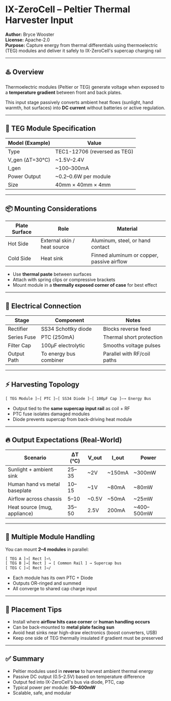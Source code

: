 # IX-ZeroCell – Peltier Thermal Harvester Input

**Author:** Bryce Wooster  
**License:** Apache-2.0  
**Purpose:** Capture energy from thermal differentials using thermoelectric (TEG) modules and deliver it safely to IX-ZeroCell's supercap charging rail

---

## ♨️ Overview

Thermoelectric modules (Peltier or TEG) generate voltage when exposed to a **temperature gradient** between front and back plates.

This input stage passively converts ambient heat flows (sunlight, hand warmth, hot surfaces) into **DC current** without batteries or active regulation.

---

## 🧱 TEG Module Specification

| Model (Example) | Value         |
|-----------------|---------------|
| Type            | TEC1-12706 (reversed as TEG)  
| V_gen (ΔT=30°C) | ~1.5V–2.4V  
| I_gen           | ~100–300mA  
| Power Output    | ~0.2–0.6W per module  
| Size            | 40mm × 40mm × 4mm  

---

## 📦 Mounting Considerations

| Plate Surface | Role        | Material        |
|---------------|-------------|-----------------|
| Hot Side      | External skin / heat source | Aluminum, steel, or hand contact  
| Cold Side     | Heat sink    | Finned aluminum or copper, passive airflow  

- Use **thermal paste** between surfaces  
- Attach with spring clips or compressive brackets  
- Mount module in a **thermally exposed corner of case** for best effect

---

## 🔁 Electrical Connection

| Stage           | Component              | Notes                           |
|-----------------|------------------------|----------------------------------|
| Rectifier       | SS34 Schottky diode    | Blocks reverse feed  
| Series Fuse     | PTC (250mA)            | Thermal short protection  
| Filter Cap      | 100µF electrolytic     | Smooths voltage pulses  
| Output Path     | To energy bus combiner | Parallel with RF/coil paths  

---

## ⚡ Harvesting Topology

```txt
[ TEG Module ]—[ PTC ]—[ SS34 Diode ]—[ 100µF Cap ]—→ Energy Bus
```

- Output tied to the **same supercap input rail** as coil + RF  
- PTC fuse isolates damaged modules  
- Diode prevents supercap from back-driving heat module

---

## 🔥 Output Expectations (Real-World)

| Scenario                       | ΔT (°C) | V_out  | I_out | Power      |
|--------------------------------|---------|--------|-------|------------|
| Sunlight + ambient sink        | 25–35   | ~2V    | ~150mA| ~300mW  
| Human hand vs metal baseplate  | 10–15   | ~1V    | ~80mA | ~80mW  
| Airflow across chassis         | 5–10    | ~0.5V  | ~50mA | ~25mW  
| Heat source (mug, appliance)   | 35–50   | 2.5V   | 200mA | ~400–500mW  

---

## 🔌 Multiple Module Handling

You can mount **2–4 modules** in parallel:

```txt
[ TEG A ]→[ Rect ]→\
[ TEG B ]→[ Rect ] → [ Common Rail ] → Supercap bus  
[ TEG C ]→[ Rect ]→/
```

- Each module has its own PTC + Diode  
- Outputs OR-ringed and summed  
- All converge to shared cap charge input

---

## 📐 Placement Tips

- Install where **airflow hits case corner** or **human handling occurs**  
- Can be back-mounted to **metal plate facing sun**  
- Avoid heat sinks near high-draw electronics (boost converters, USB)  
- Keep one side of TEG thermally insulated if gradient must be preserved

---

## ✅ Summary

- Peltier modules used in **reverse** to harvest ambient thermal energy  
- Passive DC output (0.5–2.5V) based on temperature difference  
- Output fed into IX-ZeroCell's bus via diode, PTC, cap  
- Typical power per module: **50–400mW**  
- Scalable, safe, and modular

